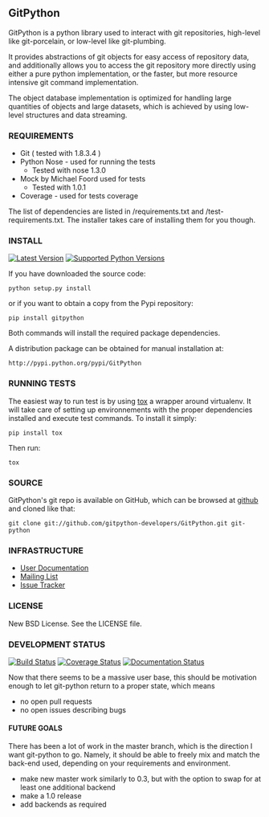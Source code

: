 ## GitPython

GitPython is a python library used to interact with git repositories, high-level like git-porcelain, or low-level like git-plumbing.

It provides abstractions of git objects for easy access of repository data, and additionally allows you to access the git repository more directly using either a pure python implementation, or the faster, but more resource intensive git command implementation.

The object database implementation is optimized for handling large quantities of objects and large datasets, which is achieved by using low-level structures and data streaming.

### REQUIREMENTS

* Git ( tested with 1.8.3.4 )
* Python Nose - used for running the tests
    -  Tested with nose 1.3.0
* Mock by Michael Foord used for tests
    - Tested with 1.0.1
* Coverage - used for tests coverage

The list of dependencies are listed in /requirements.txt and /test-requirements.txt. The installer takes care of installing them for you though.

### INSTALL

[![Latest Version](https://pypip.in/version/GitPython/badge.svg)](https://pypi.python.org/pypi/GitPython/)
[![Supported Python Versions](https://pypip.in/py_versions/GitPython/badge.svg)](https://pypi.python.org/pypi/GitPython/)

If you have downloaded the source code:

    python setup.py install

or if you want to obtain a copy from the Pypi repository:

    pip install gitpython

Both commands will install the required package dependencies.

A distribution package can be obtained for manual installation at:

    http://pypi.python.org/pypi/GitPython

### RUNNING TESTS

The easiest way to run test is by using [tox](https://pypi.python.org/pypi/tox) a wrapper around virtualenv. It will take care of setting up environnements with the proper dependencies installed and execute test commands. To install it simply:

    pip install tox

Then run:

    tox

### SOURCE

GitPython's git repo is available on GitHub, which can be browsed at [github](https://github.com/gitpython-developers/GitPython) and cloned like that:

    git clone git://github.com/gitpython-developers/GitPython.git git-python


### INFRASTRUCTURE

* [User Documentation](http://gitpython.readthedocs.org)
* [Mailing List](http://groups.google.com/group/git-python)
* [Issue Tracker](https://github.com/gitpython-developers/GitPython/issues)

### LICENSE

New BSD License.  See the LICENSE file.

### DEVELOPMENT STATUS

[![Build Status](https://travis-ci.org/gitpython-developers/GitPython.svg?branch=0.3)](https://travis-ci.org/gitpython-developers/GitPython)
[![Coverage Status](https://coveralls.io/repos/gitpython-developers/GitPython/badge.png?branch=master)](https://coveralls.io/r/gitpython-developers/GitPython?branch=master)
[![Documentation Status](https://readthedocs.org/projects/gitpython/badge/?version=stable)](https://readthedocs.org/projects/gitpython/?badge=stable)

Now that there seems to be a massive user base, this should be motivation enough to let git-python return to a proper state, which means

* no open pull requests
* no open issues describing bugs

#### FUTURE GOALS

There has been a lot of work in the master branch, which is the direction I want git-python to go. Namely, it should be able to freely mix and match the back-end used, depending on your requirements and environment.

* make new master work similarly to 0.3, but with the option to swap for at least one additional backend
* make a 1.0 release
* add backends as required
